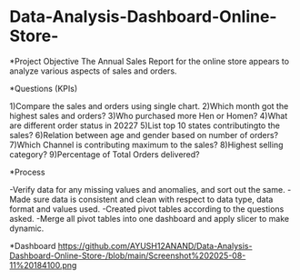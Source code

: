 # Data-Analysis-Dashboard-Online-Store-
*Project Objective
The Annual Sales Report for the online store appears to analyze various aspects of sales and orders.



*Questions (KPIs)

1)Compare the sales and orders using single chart.
2)Which month got the highest sales and orders?
3)Who purchased more Hen or Homen?
4)What are different order status in 20227
5)List top 10 states contributingto the sales?
6)Relation between age and gender based on number of orders?
7)Which Channel is contributing maximum to the sales?
8)Highest selling category?
9)Percentage of Total Orders delivered?

*Process

-Verify data for any missing values and anomalies, and sort out the same.
-Made sure data is consistent and clean with respect to data type, data format and values used.
-Created pivot tables according to the questions asked.
-Merge all pivot tables into one dashboard and apply slicer to make dynamic.

*Dashboard
https://github.com/AYUSH12ANAND/Data-Analysis-Dashboard-Online-Store-/blob/main/Screenshot%202025-08-11%20184100.png
